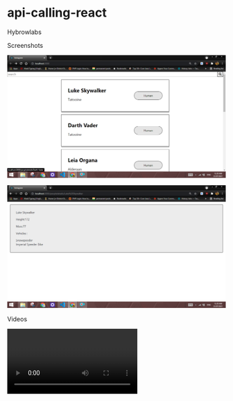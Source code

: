 # api-calling-react
Hybrowlabs

Screenshots

![ss1](https://github.com/sbhkaku7/api-calling-react/blob/main/videos%20and%20images/ss1.png)

![ss2](https://github.com/sbhkaku7/api-calling-react/blob/main/videos%20and%20images/ss2.png)


Videos

![video](https://github.com/sbhkaku7/api-calling-react/blob/main/videos%20and%20images/video.mp4)
